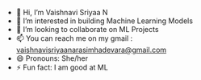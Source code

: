 - 👋 Hi, I’m Vaishnavi Sriyaa N
- 👀 I’m interested in building Machine Learning Models
- 💞 I’m looking to collaborate on ML Projects
- 📫 You can reach me on my gmail : vaishnavisriyaanarasimhadevara@gmail.com
- 😄 Pronouns: She/her
- ⚡ Fun fact: I am good at ML 

<!---
nvaishnavisriyaa/nvaishnavisriyaa is a ✨ special ✨ repository because its `README.md` (this file) appears on your GitHub profile.
You can click the Preview link to take a look at your changes.
--->
